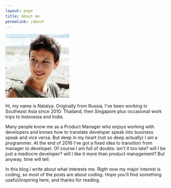 ```yaml
---
layout: page
title: About me
permalink: /about
---
```


![Natalya Kosenko](/assets/kosenko.jpg)

Hi, my name is Natalya. Originally from Russia, I've been working in Southeast Asia since 2010: Thailand, then Singapore plus occasional work trips to Indonesia and India. 

Many people know me as a Product Manager who enjoys working with developers and knows how to translate developer speak into business speak and vice versa. But deep in my heart (not so deep actually) I am a programmer. At the end of 2016 I've got a fixed idea to transition from manager to developer. Of course I am full of doubts: isn't it too late? will I be just a mediocre developer? will I like it more than product management? But anyway, time will tell.

In this blog I write about what interests me. Rigth now my major interest is coding, so most of the posts are about coding. Hope you'll find something useful/inspiring here, and thanks for reading.